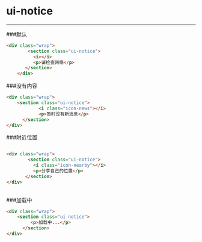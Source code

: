 # ui-notice

---
###默认
````html
<div class="wrap">
		<section class="ui-notice">
          <i></i>
          <p>请检查网络</p>
       </section>
	</div>
````

###没有内容
````html
<div class="wrap">
	<section class="ui-notice">
       		<i class="icon-news"></i>
        	<p>暂时没有新消息</p>
      </section>
</div>
````

###附近位置
````html

<div class="wrap">
		<section class="ui-notice">
          <i class="icon-nearby"></i>
          <p>分享自己的位置</p>
       </section>
</div>
	
````

###加载中
````html
<div class="wrap">
	<section class="ui-notice">
         <p>加载中...</p>
      </section>
</div>
	
````